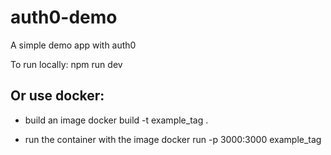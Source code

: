 # auth0-demo
A simple demo app with auth0

To run locally: 
npm run dev

## Or use docker:
- build an image
  docker build -t example_tag .

- run the container with the image
  docker run -p 3000:3000 example_tag

